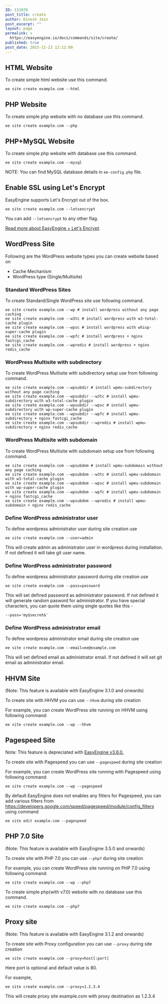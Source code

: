 ```yaml
---
ID: 131070
post_title: create
author: Dinesh Jain
post_excerpt: ""
layout: page
permalink: >
  https://easyengine.io/docs/commands/site/create/
published: true
post_date: 2015-11-23 12:12:00
---
```

<h2 id="html-website">HTML Website</h2>
To create simple html website use this command.
<pre><code>ee site create example.com --html
</code></pre>
<div data-unique="PHPWebsite"></div>
<h2 id="php-website">PHP Website</h2>
To create simple php website with no database use this command.
<pre><code>ee site create example.com --php</code></pre>
<h2 id="phpmysql-website">PHP+MySQL Website</h2>
To create simple php website with database use this command.
<pre><code>ee site create example.com --mysql
</code></pre>
NOTE: You can find MySQL database details in <code>ee-config.php</code> file.
<div data-unique="WordPressSite"></div>
<h2>Enable SSL using Let's Encrypt</h2>
EasyEngine supports Let's Encrypt out of the box.
<pre><code>ee site create example.com --letsencrypt
</code></pre>
You can add <code>--letsencrypt</code> to any other flag.

<a href="https://easyengine.io/docs/lets-encrypt/">Read more about EasyEngine + Let's Encrypt</a>.
<h2 id="wordpress-site">WordPress Site</h2>
Following are the WordPress website types you can create website based on
<ul>
 	<li>Cache Mechanism</li>
 	<li>WordPress type (Single/Multisite)</li>
</ul>
<div data-unique="StandardWordPressSites"></div>
<h3 id="standard-wordpress-sites">Standard WordPress Sites</h3>
To create Standard/Single WordPress site use following command.
<pre><code>ee site create example.com --wp # install wordpress without any page caching
ee site create example.com --w3tc # install wordpress with w3-total-cache plugin
ee site create example.com --wpsc # install wordpress with whisp-super-cache plugin
ee site create example.com --wpfc # install wordpress + nginx fastcgi_cache
ee site create example.com --wpredis # install wordpress + nginx redis_cache
</code></pre>
<div data-unique="WordPressMultisitewithsubdirectory"></div>
<h3 id="wordpress-multisite-with-subdirectory">WordPress Multisite with subdirectory</h3>
To create WordPress Multisite with subdirectory setup use from following command.
<pre><code>ee site create example.com --wpsubdir # install wpmu-subdirectory without any page caching
ee site create example.com --wpsubdir --w3tc # install wpmu-subdirectory with w3-total-cache plugin
ee site create example.com --wpsubdir --wpsc # install wpmu-subdirectory with wp-super-cache plugin
ee site create example.com --wpsubdir --wpfc # install wpmu-subdirectory + nginx fastcgi_cache
ee site create example.com --wpsubdir --wpredis # install wpmu-subdirectory + nginx redis_cache
</code></pre>
<div data-unique="WordPressMultisitewithsubdomain"></div>
<h3 id="wordpress-multisite-with-subdomain">WordPress Multisite with subdomain</h3>
To create WordPress Multisite with subdomain setup use from following command.
<pre><code>ee site create example.com --wpsubdom # install wpmu-subdomain without any page caching
ee site create example.com --wpsubdom --w3tc # install wpmu-subdomain with w3-total-cache plugin
ee site create example.com --wpsubdom --wpsc # install wpmu-subdomain with wp-super-cache plugin
ee site create example.com --wpsubdom --wpfc # install wpmu-subdomain + nginx fastcgi_cache
ee site create example.com --wpsubdom --wpredis # install wpmu-subdomain + nginx redis_cache
</code></pre>
<div data-unique="DefineWordPressadministratoruser"></div>
<h3 id="define-wordpress-administrator-user">Define WordPress administrator user</h3>
To define wordpress administrator user during site creation use
<pre><code>ee site create example.com --user=admin
</code></pre>
This will create admin as administrator user in wordpress during installation. If not defined it will take git user name.
<div data-unique="DefineWordPressadministratorpassword"></div>
<h3 id="define-wordpress-administrator-password">Define WordPress administrator password</h3>
To define wordpress administrator password during site creation use
<pre><code>ee site create example.com --pass=password
</code></pre>
This will set defined password as administrator password. If not defined it will generate random pasword for administrator. If you have special characters, you can quote them using single quotes like this -
<pre><code>--pass='my$secret&amp;'
</code></pre>
<div data-unique="DefineWordPressadministratoremail"></div>
<h3 id="define-wordpress-administrator-email">Define WordPress administrator email</h3>
To define wordpress administrator email during site creation use
<pre><code>ee site create example.com --email=ee@example.com
</code></pre>
This will set defined email as administrator email. If not defined it will set git email as administrator email.
<div data-unique="HHVMSite"></div>
<h2 id="hhvm-site">HHVM Site</h2>
(Note: This feature is available with EasyEngine 3.1.0 and onwards)

To create site with HHVM you can use <code>--hhvm</code> during site creation

For example, you can create WordPress site running on HHVM using following command:
<pre><code>ee site create example.com --wp --hhvm
</code></pre>
<div data-unique="PagespeedSite"></div>
<h2 id="pagespeed-site">Pagespeed Site</h2>
<p class="error">Note: This feature is depreciated with <a href="https://easyengine.io/blog/easyengine-3-6-nginx-1-10-ubuntu-16-04-support/">EasyEngine v3.6.0.</a></p>
To create site with Pagespeed you can use <code>--pagespeed</code> during site creation

For example, you can create WordPress site running with Pagespeed using following command:
<pre><code>ee site create example.com --wp --pagespeed
</code></pre>
By default EasyEngine does not enables any filters for Pagespeed, you can add various filters from https://developers.google.com/speed/pagespeed/module/config_filters using command
<pre><code>ee site edit example.com --pagespeed
</code></pre>
<div data-unique="Proxysite">
<h2 id="hhvm-site">PHP 7.0 Site</h2>
(Note: This feature is available with EasyEngine 3.5.0 and onwards)

To create site with PHP 7.0 you can use <code>--php7</code> during site creation

For example, you can create WordPress site running on PHP 7.0 using following command:
<pre><code>ee site create example.com --wp --php7
</code></pre>
To create simple php(with v7.0) website with no database use this command.

</div>
<div data-unique="Proxysite">
<div data-unique="PHP+MySQLWebsite">
<pre><code>ee site create example.com --php7
</code></pre>
</div>
</div>
<div data-unique="Proxysite"></div>
<h2 id="proxy-site">Proxy site</h2>
(Note: This feature is available with EasyEngine 3.1.2 and onwards)

To create site with Proxy configuration you can use <code>--proxy</code> during site creation
<pre><code>ee site create example.com --proxy=host[:port]
</code></pre>
Here port is optional and default value is 80.

For example,
<pre><code>ee site create example.com --proxy=1.2.3.4
</code></pre>
This will create proxy site example.com with proxy destination as 1.2.3.4